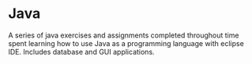 # Java
A series of java exercises and assignments completed throughout time spent learning how to use Java as a programming language with eclipse IDE. Includes database and GUI applications.

